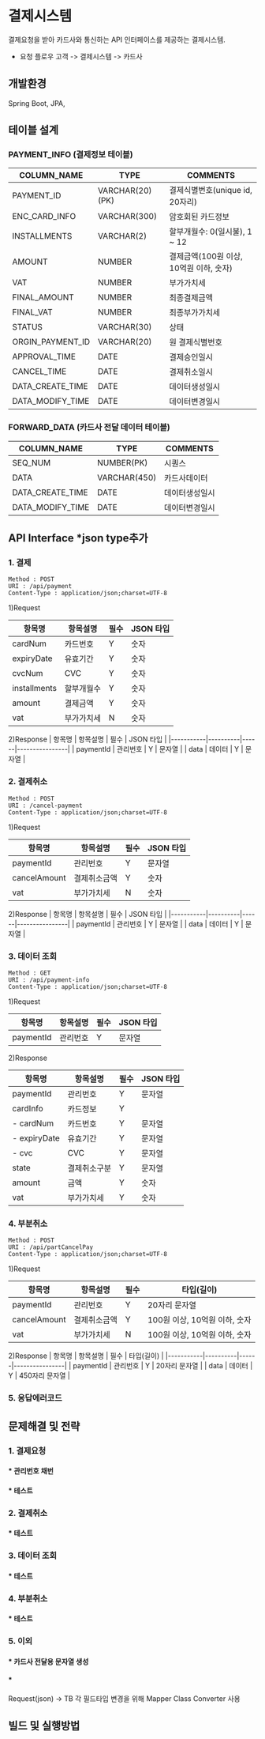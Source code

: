 # 결제시스템
결제요청을 받아 카드사와 통신하는 API 인터페이스를 제공하는 결제시스템.

* 요청 플로우
고객 -> 결제시스템 -> 카드사

## 개발환경
Spring Boot, JPA, 

## 테이블 설계

### PAYMENT_INFO (결제정보 테이블)
| COLUMN_NAME      | TYPE        | COMMENTS                                      |
|------------------|-------------|-----------------------------------------------|
| PAYMENT_ID       | VARCHAR(20)(PK) | 결제식별번호(unique id, 20자리)  |
| ENC_CARD_INFO    | VARCHAR(300)| 암호회된 카드정보                    |
| INSTALLMENTS     | VARCHAR(2)  | 할부개월수: 0(일시불), 1 ~ 12                 |
| AMOUNT           | NUMBER      | 결제금액(100원 이상, 10억원 이하, 숫자)       |
| VAT              | NUMBER      | 부가가치세                                    |
| FINAL_AMOUNT     | NUMBER      | 최종결제금액                                  |
| FINAL_VAT        | NUMBER      | 최종부가가치세                                |
| STATUS           | VARCHAR(30)  | 상태                                 |
| ORGIN_PAYMENT_ID| VARCHAR(20)  | 원 결제식별번호                                 |
| APPROVAL_TIME    | DATE        | 결제승인일시                                  |
| CANCEL_TIME    | DATE        | 결제취소일시                                  |
| DATA_CREATE_TIME | DATE        | 데이터생성일시                                |
| DATA_MODIFY_TIME | DATE        | 데이터변경일시                                |  

### FORWARD_DATA (카드사 전달 데이터 테이블)
| COLUMN_NAME      | TYPE         | COMMENTS       |
|------------------|--------------|----------------|
| SEQ_NUM          | NUMBER(PK)      | 시퀀스         |
| DATA             | VARCHAR(450) | 카드사데이터   |
| DATA_CREATE_TIME | DATE         | 데이터생성일시 |
| DATA_MODIFY_TIME | DATE         | 데이터변경일시 |

## API Interface *json type추가

  ### 1. 결제
    Method : POST
    URI : /api/payment
    Content-Type : application/json;charset=UTF-8
  
1)Request
  
  | 항목명       | 항목설명   | 필수 | JSON 타입                    |
|--------------|------------|------|-------------------------------|
| cardNum      | 카드번호   |   Y  | 숫자              |
| expiryDate   | 유효기간   |   Y  | 숫자              |
| cvcNum       | CVC        |   Y  | 숫자                    |
| installments | 할부개월수 |   Y  | 숫자        |
| amount       | 결제금액   |   Y  | 숫자 |
| vat          | 부가가치세 |   N  | 숫자 |
  
2)Response
| 항목명    | 항목설명 | 필수 | JSON 타입     |
|-----------|----------|------|----------------|
| paymentId | 관리번호 |   Y  | 문자열  |
| data      | 데이터   |   Y  | 문자열 |

  ### 2. 결제취소
    Method : POST
    URI : /cancel-payment
    Content-Type : application/json;charset=UTF-8
    
1)Request

  | 항목명       | 항목설명     | 필수 | JSON 타입                   |
|--------------|--------------|------|-------------------------------|
| paymentId    | 관리번호     |   Y  | 문자열                 |
| cancelAmount | 결제취소금액 |   Y  | 숫자 |
| vat          | 부가가치세   |   N  | 숫자 |

2)Response
| 항목명    | 항목설명 | 필수 | JSON 타입     |
|-----------|----------|------|----------------|
| paymentId | 관리번호 |   Y  | 문자열  |
| data      | 데이터   |   Y  | 문자열 |

  ### 3. 데이터 조회
    Method : GET
    URI : /api/payment-info
    Content-Type : application/json;charset=UTF-8
    
1)Request

  | 항목명       | 항목설명     | 필수 | JSON 타입                    |
|--------------|--------------|------|-------------------------------|
| paymentId    | 관리번호     |   Y  |   문자열                 |

2)Response

  | 항목명       | 항목설명   | 필수 | JSON 타입                    |
|--------------|------------|------|-------------------------------|
| paymentId    | 관리번호     |   Y  | 문자열                 |
| cardInfo      | 카드정보   |   Y  |               |
| - cardNum      | 카드번호   |   Y  | 문자열             |
| - expiryDate   | 유효기간   |   Y  | 문자열              |
| - cvc       | CVC        |   Y  | 문자열                    |
| state        | 결제취소구분  |   Y  | 문자열                    |
| amount       | 금액   |   Y  | 숫자 |
| vat          | 부가가치세 |   Y  | 숫자 |
  
  ### 4. 부분취소
    Method : POST
    URI : /api/partCancelPay
    Content-Type : application/json;charset=UTF-8
    
1)Request

  | 항목명       | 항목설명     | 필수 | 타입(길이)                    |
|--------------|--------------|------|-------------------------------|
| paymentId    | 관리번호     |   Y  | 20자리 문자열                 |
| cancelAmount | 결제취소금액 |   Y  | 100원 이상, 10억원 이하, 숫자 |
| vat          | 부가가치세   |   N  | 100원 이상, 10억원 이하, 숫자 |

2)Response
| 항목명    | 항목설명 | 필수 | 타입(길이)     |
|-----------|----------|------|----------------|
| paymentId | 관리번호 |   Y  | 20자리 문자열  |
| data      | 데이터   |   Y  | 450자리 문자열 |

  ### 5. 응답에러코드
## 문제해결 및 전략

### 1. 결제요청
  #### * 관리번호 채번
  #### * 테스트
### 2. 결제취소
  #### * 테스트
### 3. 데이터 조회
  #### * 테스트
### 4. 부분취소
  #### * 테스트
### 5. 이외
  #### * 카드사 전달용 문자열 생성
  #### * 

Request(json) -> TB 각 필드타입 변경을 위해 Mapper Class Converter 사용

## 빌드 및 실행방법
